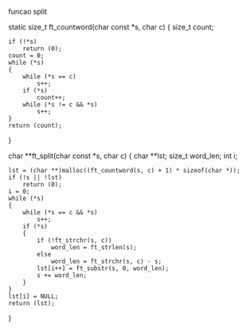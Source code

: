 funcao split


static size_t	ft_countword(char const *s, char c)
{
	size_t	count;

	if (!*s)
		return (0);
	count = 0;
	while (*s)
	{
		while (*s == c)
			s++;
		if (*s)
			count++;
		while (*s != c && *s)
			s++;
	}
	return (count);
}

char	**ft_split(char const *s, char c)
{
	char	**lst;
	size_t	word_len;
	int		i;

	lst = (char **)malloc((ft_countword(s, c) + 1) * sizeof(char *));
	if (!s || !lst)
		return (0);
	i = 0;
	while (*s)
	{
		while (*s == c && *s)
			s++;
		if (*s)
		{
			if (!ft_strchr(s, c))
				word_len = ft_strlen(s);
			else
				word_len = ft_strchr(s, c) - s;
			lst[i++] = ft_substr(s, 0, word_len);
			s += word_len;
		}
	}
	lst[i] = NULL;
	return (lst);
}
